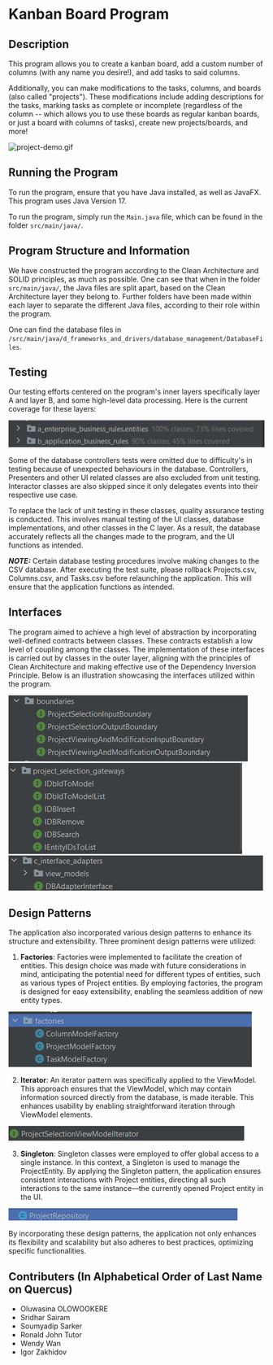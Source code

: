 # Kanban Board Program

## Description
This program allows you to create a kanban board,
add a custom number of columns (with any name you desire!),
and add tasks to said columns.

Additionally, you can make modifications to the tasks, columns, and boards (also called "projects").
These modifications include adding descriptions for the tasks,
marking tasks as complete or incomplete
(regardless of the column -- which allows you to use these boards as regular kanban boards,
or just a board with columns of tasks), create new projects/boards, and more!

![project-demo.gif](project-demo.gif)

## Running the Program
To run the program, ensure that you have Java installed, as well as JavaFX.
This program uses Java Version 17.

To run the program, simply run the `Main.java` file, which can be found in
the folder `src/main/java/`.

## Program Structure and Information
We have constructed the program according to the Clean Architecture and SOLID principles,
as much as possible. One can see that when in the folder `src/main/java/`, the Java files
are split apart, based on the Clean Architecture layer they belong to.
Further folders have been made within each layer to separate the different
Java files, according to their role within the program.

One can find the database files in
`/src/main/java/d_frameworks_and_drivers/database_management/DatabaseFiles`.

## Testing
Our testing efforts centered on the program's inner layers specifically layer A and layer B, and some high-level data 
processing. Here is the current coverage for these layers:

![img.png](img.png)

Some of the database controllers tests were omitted due to difficulty's in testing because of 
unexpected behaviours in the database. Controllers, Presenters and other UI related classes are also
excluded from unit testing. Interactor classes are also skipped since it only delegates events into their
respective use case.

To replace the lack of unit testing in these classes, quality assurance testing is conducted. This involves manual 
testing of 
the UI classes, database implementations, and other classes in the C layer. As a result, the database accurately reflects all the changes made to the program, and the UI functions as intended.

***NOTE:*** Certain database testing procedures involve making changes to the CSV database. After 
executing the test suite, please rollback Projects.csv, Columns.csv, and Tasks.csv before relaunching 
the application. This will ensure that the application functions as intended.


## Interfaces

The program aimed to achieve a high level of abstraction by incorporating well-defined contracts between classes. These 
contracts establish a low level of coupling among the classes. The implementation of these interfaces is carried out by 
classes in the outer layer, aligning with the principles of Clean Architecture and making effective use of the Dependency 
Inversion Principle. Below is an illustration showcasing the interfaces utilized within the program.

![img_1.png](img_1.png)
![img_2.png](img_2.png)
![img_3.png](img_3.png)

## Design Patterns
The application also incorporated various design patterns to enhance its structure and extensibility. Three prominent design patterns were utilized:

1. **Factories**: Factories were implemented to facilitate the creation of entities. This design choice was made 
   with future considerations in mind, anticipating the potential need for different types of entities, such as 
   various types of Project entities. By employing factories, the program is designed for easy extensibility, enabling 
   the seamless addition of new entity types.

![img_4.png](img_4.png)

2. **Iterator**: An iterator pattern was specifically applied to the ViewModel. This approach ensures that the ViewModel, which may contain information sourced directly from the database, is made iterable. This enhances usability by enabling straightforward iteration through ViewModel elements.

![img_5.png](img_5.png)

3. **Singleton**: Singleton classes were employed to offer global access to a single instance. In this context, a 
   Singleton is used to manage the ProjectEntity. By applying the Singleton pattern, the application ensures 
   consistent interactions with Project entities, directing all such interactions to the same instance—the currently 
   opened Project entity in the UI.

![img_6.png](img_6.png)

By incorporating these design patterns, the application not only enhances its flexibility and scalability but also adheres to best practices, optimizing specific functionalities.


## Contributers (In Alphabetical Order of Last Name on Quercus)
- Oluwasina OLOWOOKERE
- Sridhar Sairam
- Soumyadip Sarker
- Ronald John Tutor
- Wendy Wan
- Igor Zakhidov